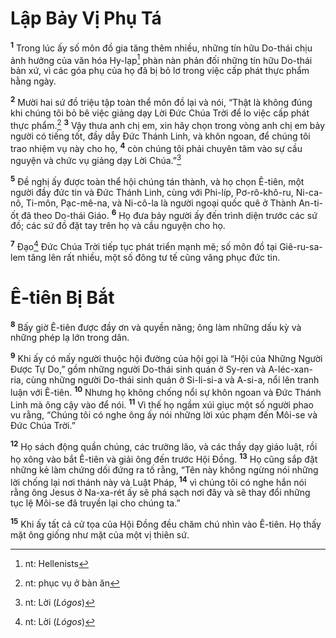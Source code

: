 # Lập Bảy Vị Phụ Tá
<sup><b>1</b></sup> Trong lúc ấy số môn đồ gia tăng thêm nhiều, những tín hữu Do-thái chịu ảnh hưởng của văn hóa Hy-lạp[^1-2ccfefda-dddc-46b8-b078-f2579a203878] phàn nàn phản đối những tín hữu Do-thái bản xứ, vì các góa phụ của họ đã bị bỏ lơ trong việc cấp phát thực phẩm hằng ngày.

<sup><b>2</b></sup> Mười hai sứ đồ triệu tập toàn thể môn đồ lại và nói, “Thật là không đúng khi chúng tôi bỏ bê việc giảng dạy Lời Ðức Chúa Trời để lo việc cấp phát thực phẩm.[^2-2ccfefda-dddc-46b8-b078-f2579a203878] <sup><b>3</b></sup> Vậy thưa anh chị em, xin hãy chọn trong vòng anh chị em bảy người có tiếng tốt, đầy dẫy Ðức Thánh Linh, và khôn ngoan, để chúng tôi trao nhiệm vụ này cho họ, <sup><b>4</b></sup> còn chúng tôi phải chuyên tâm vào sự cầu nguyện và chức vụ giảng dạy Lời Chúa.”[^3-2ccfefda-dddc-46b8-b078-f2579a203878]

<sup><b>5</b></sup> Ðề nghị ấy được toàn thể hội chúng tán thành, và họ chọn Ê-tiên, một người đầy đức tin và Ðức Thánh Linh, cùng với Phi-líp, Pơ-rô-khô-ru, Ni-ca-nô, Ti-môn, Pạc-mê-na, và Ni-cô-la là người ngoại quốc quê ở Thành An-ti-ốt đã theo Do-thái Giáo. <sup><b>6</b></sup> Họ đưa bảy người ấy đến trình diện trước các sứ đồ; các sứ đồ đặt tay trên họ và cầu nguyện cho họ.

<sup><b>7</b></sup> Ðạo[^4-2ccfefda-dddc-46b8-b078-f2579a203878] Ðức Chúa Trời tiếp tục phát triển mạnh mẽ; số môn đồ tại Giê-ru-sa-lem tăng lên rất nhiều, một số đông tư tế cũng vâng phục đức tin.


# Ê-tiên Bị Bắt
<sup><b>8</b></sup> Bấy giờ Ê-tiên được đầy ơn và quyền năng; ông làm những dấu kỳ và những phép lạ lớn trong dân.

<sup><b>9</b></sup> Khi ấy có mấy người thuộc hội đường của hội gọi là “Hội của Những Người Ðược Tự Do,” gồm những người Do-thái sinh quán ở Sy-ren và A-léc-xan-ria, cùng những người Do-thái sinh quán ở Si-li-si-a và A-si-a, nổi lên tranh luận với Ê-tiên. <sup><b>10</b></sup> Nhưng họ không chống nổi sự khôn ngoan và Ðức Thánh Linh mà ông cậy vào để nói. <sup><b>11</b></sup> Vì thế họ ngầm xúi giục một số người phao vu rằng, “Chúng tôi có nghe ông ấy nói những lời xúc phạm đến Môi-se và Ðức Chúa Trời.”

<sup><b>12</b></sup> Họ sách động quần chúng, các trưởng lão, và các thầy dạy giáo luật, rồi họ xông vào bắt Ê-tiên và giải ông đến trước Hội Ðồng. <sup><b>13</b></sup> Họ cũng sắp đặt những kẻ làm chứng dối đứng ra tố rằng, “Tên này không ngừng nói những lời chống lại nơi thánh này và Luật Pháp, <sup><b>14</b></sup> vì chúng tôi có nghe hắn nói rằng ông Jesus ở Na-xa-rét ấy sẽ phá sạch nơi đây và sẽ thay đổi những tục lệ Môi-se đã truyền lại cho chúng ta.”

<sup><b>15</b></sup> Khi ấy tất cả cử tọa của Hội Ðồng đều chăm chú nhìn vào Ê-tiên. Họ thấy mặt ông giống như mặt của một vị thiên sứ.

[^1-2ccfefda-dddc-46b8-b078-f2579a203878]: nt: Hellenists
[^2-2ccfefda-dddc-46b8-b078-f2579a203878]: nt: phục vụ ở bàn ăn
[^3-2ccfefda-dddc-46b8-b078-f2579a203878]: nt: Lời (*Lógos*)
[^4-2ccfefda-dddc-46b8-b078-f2579a203878]: nt: Lời (*Lógos*)